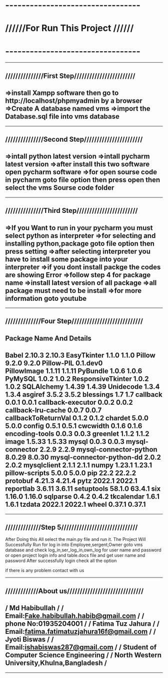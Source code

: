 # ---------------------------------
# //////For Run This Project //////
# ---------------------------------


--------------------------------------------------
///////////////First Step////////////////////////
--------------------------------------------------
=>install Xampp software then go to http://localhost/phpmyadmin by a browser
=>Create A database named vms
=>import the Database.sql file into vms database
--------------------------------------------------
--------------------------------------------------
///////////////Second Step///////////////////////
--------------------------------------------------
=>intall python latest version
=>intall pycharm latest version
=>after install this two software open pycharm software
=>for open sourse code in pycharm goto file option then press open then select the vms Sourse code folder
---------------------------------------------------
---------------------------------------------------
///////////////Third Step////////////////////////
--------------------------------------------------
=>If you Want to run in your pycharm you must select python as interpreter 
=>for selecting and installing python,package goto file option then press setting
=>after selecting interpreter you have to install some package into your interpreter
=>if you dont install packge the codes are showing Error
=>follow step 4 for package name
=>install latest version of all package
=>all package must need to be install 
=>for more information goto youtube 
----------------------------------------------------
----------------------------------------------------
//////////////Four Step////////////////////////////
----------------------------------------------------
Package Name And Details
----------------------------------------------------
Babel	2.10.3	2.10.3
EasyTkinter	1.1.0	1.1.0
Pillow	9.2.0	9.2.0
Pillow-PIL	0.1.dev0	
PillowImage	1.1.11	1.1.11
PyBundle	1.0.6	1.0.6
PyMySQL	1.0.2	1.0.2
ResponsiveTkinter	1.0.2	1.0.2
SQLAlchemy	1.4.39	1.4.39
Unidecode	1.3.4	1.3.4
asgiref	3.5.2	3.5.2
blessings	1.7	1.7
callback	0.0.1	0.0.1
callback-executor	0.0.2	0.0.2
callback-lru-cache	0.0.7	0.0.7
callbackToReturnVal	0.1.2	0.1.2
chardet	5.0.0	5.0.0
config	0.5.1	0.5.1
cwcwidth	0.1.6	0.1.6
encoding-tools	0.0.3	0.0.3
greenlet	1.1.2	1.1.2
image	1.5.33	1.5.33
mysql	0.0.3	0.0.3
mysql-connector	2.2.9	2.2.9
mysql-connector-python	8.0.29	8.0.30
mysql-connector-python-dd	2.0.2	2.0.2
mysqlclient	2.1.1	2.1.1
numpy	1.23.1	1.23.1
pillow-scripts	5.0.0	5.0.0
pip	22.2	22.2.2
protobuf	4.21.3	4.21.4
pytz	2022.1	2022.1
reportlab	3.6.11	3.6.11
setuptools	58.1.0	63.4.1
six	1.16.0	1.16.0
sqlparse	0.4.2	0.4.2
tkcalendar	1.6.1	1.6.1
tzdata	2022.1	2022.1
wheel	0.37.1	0.37.1
--------------------------------------------------
--------------------------------------------------
//////////////Step 5//////////////////////////////
---------------------------------------------------
After Doing this All select the main.py file and run it.
The Project Will Successfully Run
for log in into Employee,sergent,Owner goto vms database
and check log_in,ser_log_in,own_log for user name and password or open project login info and table.docs file 
and get user name and password
After successfully login check all the option

if there is any problem contact with us

----------------------------------------------------
/////////////About us//////////////////////////////
---------------------------------------------------
/		Md Habibullah			/
/	Email:Fake.habibullah.habib@gmail.com	/
/	phone No:01935204001			/
/		Fatima Tuz Jahura		/
/    Email:fatima.fatimatuzjahura16f@gmail.com	/
/		Jyoti Biswas			/
/	Email:ishabiswas287@gmail.com		/
/   Student of Computer Science Engineering 	/
/   North Western University,Khulna,Bangladesh	/
------------------------------------------------------
------------------------------------------------------
